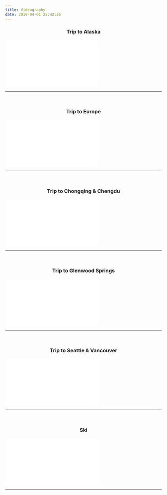 ```yaml
---
title: Videography
date: 2019-04-01 22:42:35
---
```

<center> <h3>Trip to Alaska</h3> </center>
<div class="video-container"><iframe src="//www.youtube.com/embed/aU4pRWFJoWs" frameborder="0" allowfullscreen class="video"></iframe></div>
<hr><br>
<center> <h3>Trip to Europe</h3> </center>
<div class="video-container"><iframe src="//www.youtube.com/embed/cDzGgm1SspY" frameborder="0" allowfullscreen class="video"></iframe></div>
<hr><br>
<center> <h3>Trip to Chongqing & Chengdu</h3> </center>
<div class="video-container"><iframe src="//www.youtube.com/embed/8ctV5vTmFE8" frameborder="0" allowfullscreen class="video"></iframe></div>
<hr><br>
<center> <h3>Trip to Glenwood Springs</h3> </center>
<div class="video-container"><iframe src="//www.youtube.com/embed/vM3QkD2kO5Y" frameborder="0" allowfullscreen class="video"></iframe></div>
<hr><br>
<center> <h3>Trip to Seattle & Vancouver</h3> </center>
<div class="video-container"><iframe src="//www.youtube.com/embed/pY0F7yqVGNo" frameborder="0" allowfullscreen class="video"></iframe></div>
<hr><br>
<center> <h3>Ski</h3> </center>
<div class="video-container"><iframe src="//www.youtube.com/embed/mf5vsytF380" frameborder="0" allowfullscreen class="video"></iframe></div>
<hr>